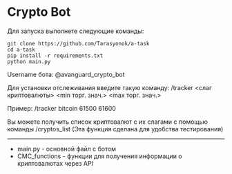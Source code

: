 # Crypto Bot
Для запуска выполнете следующие команды:
```
git clone https://github.com/Tarasyonok/a-task
cd a-task
pip install -r requirements.txt
python main.py
```

Username бота: @avanguard_crypto_bot


Для установки отслеживания введите такую команду:
/tracker <cлаг криптовалюты> <min торг. знач.> <max торг. знач.>

Пример: /tracker bitcoin 61500 61600

Вы можете получить список криптовалют с их слагами с помощью команды /cryptos_list
(Эта функция сделана для удобства тестирования)



-------------------------------------------
* main.py - основной файл с ботом
* CMC_functions - функции для получения информации о криптовалютах через API
  
